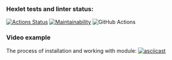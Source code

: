 ### Hexlet tests and linter status:
[![Actions Status](https://github.com/Rasalhague2020/python-project-lvl2/workflows/hexlet-check/badge.svg)](https://github.com/Rasalhague2020/python-project-lvl2/actions)
[![Maintainability](https://api.codeclimate.com/v1/badges/c0052eb4faff0e5b3bd6/maintainability)](https://codeclimate.com/github/Rasalhague2020/python-project-lvl2/maintainability)
![GitHub Actions](https://github.com/Rasalhague2020/python-project-lvl2/actions/workflows/main.yml/badge.svg)


### Video example

The process of installation and working with module:
[![asciicast](https://asciinema.org/a/eQWMvJummVGbjTSX760zPRz39.svg)](https://asciinema.org/a/eQWMvJummVGbjTSX760zPRz39)
